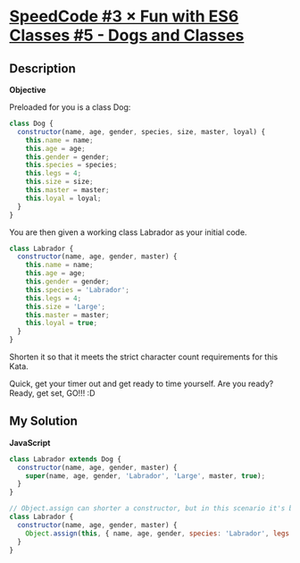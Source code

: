 # [SpeedCode #3 × Fun with ES6 Classes #5 - Dogs and Classes](https://www.codewars.com/kata/56ff9b53140fcca90b000530)

## Description

**Objective**

Preloaded for you is a class Dog:

```js
class Dog {
  constructor(name, age, gender, species, size, master, loyal) {
    this.name = name;
    this.age = age;
    this.gender = gender;
    this.species = species;
    this.legs = 4;
    this.size = size;
    this.master = master;
    this.loyal = loyal;
  }
}
```

You are then given a working class Labrador as your initial code.

```js
class Labrador {
  constructor(name, age, gender, master) {
    this.name = name;
    this.age = age;
    this.gender = gender;
    this.species = 'Labrador';
    this.legs = 4;
    this.size = 'Large';
    this.master = master;
    this.loyal = true;
  }
}
```

Shorten it so that it meets the strict character count requirements for this Kata.

Quick, get your timer out and get ready to time yourself. Are you ready? Ready, get set, GO!!! :D

## My Solution

**JavaScript**

```js
class Labrador extends Dog {
  constructor(name, age, gender, master) {
    super(name, age, gender, 'Labrador', 'Large', master, true);
  }
}
```

```js
// Object.assign can shorter a constructor, but in this scenario it's better to call super()
class Labrador {
  constructor(name, age, gender, master) {
    Object.assign(this, { name, age, gender, species: 'Labrador', legs: 4, size: 'Large', master, loyal: true });
  }
}
```
